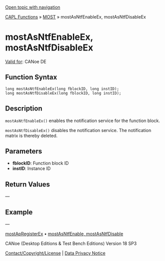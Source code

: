 [Open topic with navigation](../../../../../CANoeDEFamily.htm#Topics/CAPLFunctions/MOST/Functions/CAPLfunctionMOSTAsNTFEnableEx.md)

[CAPL Functions](../../CAPLfunctions.md) » [MOST](../CAPLfunctionsMOSTOverview.md) » mostAsNtfEnableEx, mostAsNtfDisableEx

# mostAsNtfEnableEx, mostAsNtfDisableEx

[Valid for](../../../Shared/FeatureAvailability.md): CANoe DE

## Function Syntax

```
long mostAsNtfEnableEx(long fblockID, long instID);
long mostAsNtfDisableEx(long fblockID, long instID);
```

## Description

`mostAsNtfEnableEx()` enables the notification service for the function block.

`mostAsNtfDisableEx()` disables the notification service. The notification matrix is thereby deleted.

## Parameters

- **fblockID**: Function block ID
- **instID**: Instance ID

## Return Values

—

## Example

—

[mostApRegisterEx](CAPLfunctionMOSTApRegisterEx.md) • [mostAsNtfEnable, mostAsNtfDisable](CAPLfunctionMOSTAsNTFEnable.md)

CANoe (Desktop Editions & Test Bench Editions) Version 18 SP3

[Contact/Copyright/License](../../../Shared/ContactCopyrightLicense.md) | [Data Privacy Notice](https://www.vector.com/int/en/company/get-info/privacy-policy/)
